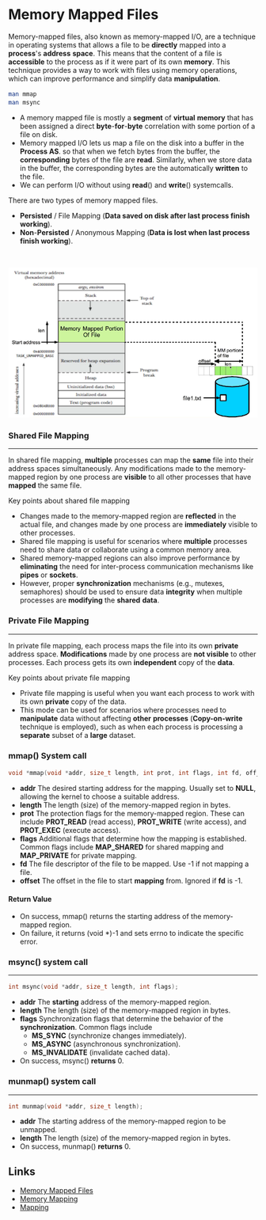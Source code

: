 # Memory Mapped Files

Memory-mapped files, also known as memory-mapped I/O, are a technique in operating systems that allows a file to be **directly** mapped into a **process**'s **address** **space**. This means that the content of a file is **accessible** to the process as if it were part of its own **memory**. This technique provides a way to work with files using memory operations, which can improve performance and simplify data **manipulation**.

```bash
man mmap
man msync
```

- A memory mapped file is mostly a **segment** of **virtual** **memory** that has been assigned a direct **byte**-**for**-**byte** correlation with some portion of a file on disk.
- Memory mapped I/O lets us map a file on the disk into a buffer in the **Process AS**. so that when we fetch bytes from the buffer, the **corresponding** bytes of the file are **read**. Similarly, when we store data in the buffer, the corresponding bytes are the automatically **written** to the file.
- We can perform I/O without using **read**() and **write**() systemcalls.

There are two types of memory mapped files.

- **Persisted** / File Mapping (**Data saved on disk after last process finish working**).
- **Non**-**Persisted** / Anonymous Mapping (**Data is lost when last process finish working**).

<br>

<!-- Image Memory Mapping -->

![Memory Mapping](../../img/memorymapping.png)

### Shared File Mapping

---

In shared file mapping, **multiple** processes can map the **same** file into their address spaces simultaneously. Any modifications made to the memory-mapped region by one process are **visible** to all other processes that have **mapped** the same file.

Key points about shared file mapping

- Changes made to the memory-mapped region are **reflected** in the actual file, and changes made by one process are **immediately** visible to other processes.
- Shared file mapping is useful for scenarios where **multiple** processes need to share data or collaborate using a common memory area.
- Shared memory-mapped regions can also improve performance by **eliminating** the need for inter-process communication mechanisms like **pipes** or **sockets**.
- However, proper **synchronization** mechanisms (e.g., mutexes, semaphores) should be used to ensure data **integrity** when multiple processes are **modifying** the **shared** **data**.

### Private File Mapping

---

In private file mapping, each process maps the file into its own **private** address space. **Modifications** made by one process are **not visible** to other processes. Each process gets its own **independent** copy of the **data**.

Key points about private file mapping

- Private file mapping is useful when you want each process to work with its own **private** copy of the data.
- This mode can be used for scenarios where processes need to **manipulate** data without affecting **other** **processes** (**Copy-on-write** technique is employed), such as when each process is processing a **separate** subset of a **large** dataset.
  
### mmap() System call

```C
void *mmap(void *addr, size_t length, int prot, int flags, int fd, off_t offset);
```

- **addr** The desired starting address for the mapping. Usually set to **NULL**, allowing the kernel to choose a suitable address.
- **length** The length (size) of the memory-mapped region in bytes.
- **prot** The protection flags for the memory-mapped region. These can include **PROT_READ** (read access), **PROT_WRITE** (write access), and **PROT_EXEC** (execute access).
- **flags** Additional flags that determine how the mapping is established. Common flags include **MAP_SHARED** for shared mapping and **MAP_PRIVATE** for private mapping.
- **fd** The file descriptor of the file to be mapped. Use -1 if not mapping a file.
- **offset** The offset in the file to start **mapping** from. Ignored if **fd** is -1.

#### Return Value

- On success, mmap() returns the starting address of the memory-mapped region.
- On failure, it returns (void *)-1 and sets errno to indicate the specific error.

### msync() system call

---

```C
int msync(void *addr, size_t length, int flags);
```

- **addr** The **starting** address of the memory-mapped region.
- **length** The length (size) of the memory-mapped region in bytes.
- **flags** Synchronization flags that determine the behavior of the **synchronization**. Common flags include
  - **MS_SYNC** (synchronize changes immediately).
  - **MS_ASYNC** (asynchronous synchronization).
  - **MS_INVALIDATE** (invalidate cached data).
- On success, msync() **returns** 0.

### munmap() system call

---

```C
int munmap(void *addr, size_t length);
```

- **addr** The starting address of the memory-mapped region to be unmapped.
- **length** The length (size) of the memory-mapped region in bytes.
- On success, munmap() **returns** 0.

## Links

- [Memory Mapped Files](https://w3.cs.jmu.edu/kirkpams/OpenCSF/Books/csf/html/MMap.html)
- [Memory Mapping](https://courses.engr.illinois.edu/cs241/sp2014/lecture/11-MemoryMapping_annotated_sol.pdf)
- [Mapping](https://linux-kernel-labs.github.io/refs/heads/master/labs/memory_mapping.html)